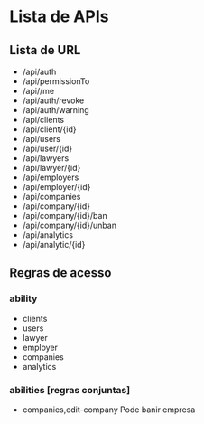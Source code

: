 # Lista de APIs 

## Lista de URL
* /api/auth
* /api/permissionTo
* /api//me
* /api/auth/revoke
* /api/auth/warning
* /api/clients
* /api/client/{id}
* /api/users
* /api/user/{id}
* /api/lawyers
* /api/lawyer/{id}
* /api/employers
* /api/employer/{id}
* /api/companies
* /api/company/{id}
* /api/company/{id}/ban
* /api/company/{id}/unban
* /api/analytics
* /api/analytic/{id}

## Regras de acesso
### ability
* clients
* users
* lawyer
* employer
* companies
* analytics

### abilities [regras conjuntas]
* companies,edit-company Pode banir empresa
